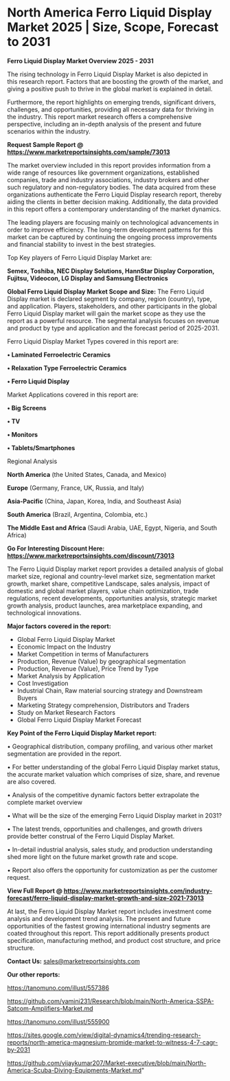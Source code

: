 # North America Ferro Liquid Display Market 2025 | Size, Scope, Forecast to 2031

<Strong> Ferro Liquid Display Market Overview 2025 - 2031</strong>

The rising technology in Ferro Liquid Display Market is also depicted in this research report. Factors that are boosting the growth of the market, and giving a positive push to thrive in the global market is explained in detail.

Furthermore, the report highlights on emerging trends, significant drivers, challenges, and opportunities, providing all necessary data for thriving in the industry. This report market research offers a comprehensive perspective, including an in-depth analysis of the present and future scenarios within the industry.

<strong>Request Sample Report @ <a href=https://www.marketreportsinsights.com/sample/73013>https://www.marketreportsinsights.com/sample/73013</a></strong>

The market overview included in this report provides information from a wide range of resources like government organizations, established companies, trade and industry associations, industry brokers and other such regulatory and non-regulatory bodies. The data acquired from these organizations authenticate the Ferro Liquid Display research report, thereby aiding the clients in better decision making. Additionally, the data provided in this report offers a contemporary understanding of the market dynamics.

The leading players are focusing mainly on technological advancements in order to improve efficiency. The long-term development patterns for this market can be captured by continuing the ongoing process improvements and financial stability to invest in the best strategies.

Top Key players of Ferro Liquid Display Market are:

<strong>Semex, Toshiba, NEC Display Solutions, HannStar Display Corporation, Fujitsu, Videocon, LG Display and Samsung Electronics</strong>

<strong><b>Global Ferro Liquid Display Market Scope and Size:</b></strong>
The Ferro Liquid Display market is declared segment by company, region (country), type, and application. Players, stakeholders, and other participants in the global Ferro Liquid Display market will gain the market scope as they use the report as a powerful resource. The segmental analysis focuses on revenue and product by type and application and the forecast period of 2025-2031.

Ferro Liquid Display Market Types covered in this report are:

<strong>• Laminated Ferroelectric Ceramics

• Relaxation Type Ferroelectric Ceramics

• Ferro Liquid Display</strong>

Market Applications covered in this report are:

<strong>• Big Screens

• TV

• Monitors

• Tablets/Smartphones</strong> 

Regional Analysis

<strong>North America</strong> (the United States, Canada, and Mexico)

<strong>Europe</strong> (Germany, France, UK, Russia, and Italy)

<strong>Asia-Pacific</strong> (China, Japan, Korea, India, and Southeast Asia)

<strong>South America</strong> (Brazil, Argentina, Colombia, etc.)

<strong>The Middle East and Africa</strong> (Saudi Arabia, UAE, Egypt, Nigeria, and South Africa)

<strong>Go For Interesting Discount Here: <a href=https://www.marketreportsinsights.com/discount/73013>https://www.marketreportsinsights.com/discount/73013</a></strong>

The Ferro Liquid Display market report provides a detailed analysis of global market size, regional and country-level market size, segmentation market growth, market share, competitive Landscape, sales analysis, impact of domestic and global market players, value chain optimization, trade regulations, recent developments, opportunities analysis, strategic market growth analysis, product launches, area marketplace expanding, and technological innovations.

<strong><b>Major factors covered in the report:</b></strong>
<ul>
  <li>Global Ferro Liquid Display Market </li>
  <li>Economic Impact on the Industry</li>
  <li>Market Competition in terms of Manufacturers</li>
  <li>Production, Revenue (Value) by geographical segmentation</li>
  <li>Production, Revenue (Value), Price Trend by Type</li>
  <li>Market Analysis by Application</li>
  <li>Cost Investigation</li>
  <li>Industrial Chain, Raw material sourcing strategy and Downstream Buyers</li>
  <li>Marketing Strategy comprehension, Distributors and Traders</li>
  <li>Study on Market Research Factors</li>
  <li>Global Ferro Liquid Display Market Forecast</li>
</ul>

<strong><b>Key Point of the Ferro Liquid Display Market report:</b></strong>

• Geographical distribution, company profiling, and various other market segmentation are provided in the report.

• For better understanding of the global Ferro Liquid Display market status, the accurate market valuation which comprises of size, share, and revenue are also covered.

• Analysis of the competitive dynamic factors better extrapolate the complete market overview

• What will be the size of the emerging Ferro Liquid Display market in 2031?

• The latest trends, opportunities and challenges, and growth drivers provide better construal of the Ferro Liquid Display Market.

• In-detail industrial analysis, sales study, and production understanding shed more light on the future market growth rate and scope.

• Report also offers the opportunity for customization as per the customer request.

<strong><b>View Full Report @ <a href=https://www.marketreportsinsights.com/industry-forecast/ferro-liquid-display-market-growth-and-size-2021-73013>https://www.marketreportsinsights.com/industry-forecast/ferro-liquid-display-market-growth-and-size-2021-73013</a></b></strong>


At last, the Ferro Liquid Display Market report includes investment come analysis and development trend analysis. The present and future opportunities of the fastest growing international industry segments are coated throughout this report. This report additionally presents product specification, manufacturing method, and product cost structure, and price structure.

<strong>Contact Us:</strong>
sales@marketreportsinsights.com

<strong>Our other reports:</strong>

<a href=https://tanomuno.com/illust/557386>https://tanomuno.com/illust/557386</a>

<a href=https://github.com/yamini231/Research/blob/main/North-America-SSPA-Satcom-Amplifiers-Market.md>https://github.com/yamini231/Research/blob/main/North-America-SSPA-Satcom-Amplifiers-Market.md</a>

<a href=https://tanomuno.com/illust/555900>https://tanomuno.com/illust/555900</a>

<a href=https://sites.google.com/view/digital-dynamics4/trending-research-reports/north-america-magnesium-bromide-market-to-witness-4-7-cagr-by-2031>https://sites.google.com/view/digital-dynamics4/trending-research-reports/north-america-magnesium-bromide-market-to-witness-4-7-cagr-by-2031</a>

<a href=https://github.com/vijaykumar207/Market-executive/blob/main/North-America-Scuba-Diving-Equipments-Market.md>https://github.com/vijaykumar207/Market-executive/blob/main/North-America-Scuba-Diving-Equipments-Market.md</a>"
